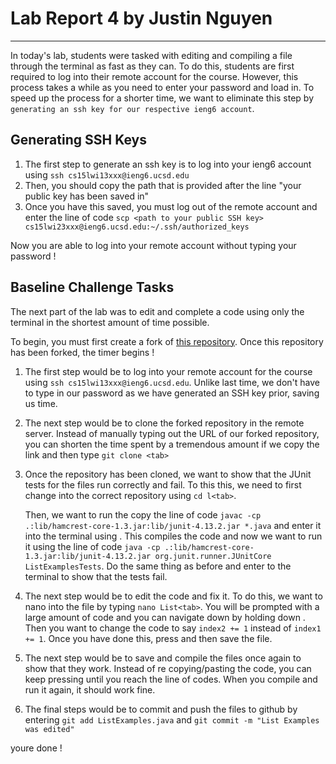 # Lab Report 4 by Justin Nguyen
---
In today's lab, students were tasked with editing and compiling a file through the terminal as fast as they can.
To do this, students are first required to log into their remote account for the course. However, this process 
takes a while as you need to enter your password and load in. To speed up the process for a shorter time, we
want to eliminate this step by `generating an ssh key for our respective ieng6 account`. 

## Generating SSH Keys
1. The first step to generate an ssh key is to log into your ieng6 account using `ssh cs15lwi13xxx@ieng6.ucsd.edu`
2. Then, you should copy the path that is provided after the line "your public key has been saved in"
3. Once you have this saved, you must log out of the remote account and enter the line of code 
   `scp <path to your public SSH key> cs15lwi23xxx@ieng6.ucsd.edu:~/.ssh/authorized_keys`
   
Now you are able to log into your remote account without typing your password !

## Baseline Challenge Tasks
The next part of the lab was to edit and complete a code using only the terminal in the shortest amount of time possible. 

To begin, you must first create a fork of [this repository](https://github.com/ucsd-cse15l-w23/lab7). 
Once this repository has been forked, the timer begins !

1. The first step would be to log into your remote account for the course using `ssh cs15lwi13xxx@ieng6.ucsd.edu`. Unlike last
   time, we don't have to type in our password as we have generated an SSH key prior, saving us time. 
   
2. The next step would be to clone the forked repository in the remote server. Instead of manually typing out the URL of our forked 
   repository, you can shorten the time spent by a tremendous amount if we copy the link and then type `git clone <tab>`
   
3. Once the repository has been cloned, we want to show that the JUnit tests for the files run correctly and fail. To this this, 
   we need to first change into the correct repository using `cd l<tab>`.
   
   Then, we want to run the copy the line of code `javac -cp .:lib/hamcrest-core-1.3.jar:lib/junit-4.13.2.jar *.java` and enter it into 
   the terminal using <tab>. This compiles the code and now we want to run it using the line of code 
  `java -cp .:lib/hamcrest-core-1.3.jar:lib/junit-4.13.2.jar org.junit.runner.JUnitCore ListExamplesTests`. Do the same thing as before and enter 
   <tab> to the terminal to show that the tests fail.

4. The next step would be to edit the code and fix it. To do this, we want to nano into the file by typing `nano List<tab>`. You will be prompted with
    a large amount of code and you can navigate down by holding down <down key>. Then you want to change the code to say `index2 += 1` instead of 
    `index1 += 1`. Once you have done this, press <enter> and then save the file. 

5. The next step would be to save and compile the files once again to show that they work. Instead of re copying/pasting the code, you can 
    keep pressing <up> until you reach the line of codes. When you compile and run it again, it should work fine.
    
6. The final steps would be to commit and push the files to github by entering `git add ListExamples.java` and `git commit -m "List Examples was edited"`
    
    
youre done !
